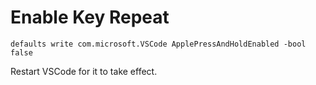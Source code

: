 # Enable Key Repeat

`defaults write com.microsoft.VSCode ApplePressAndHoldEnabled -bool false`

Restart VSCode for it to take effect.
